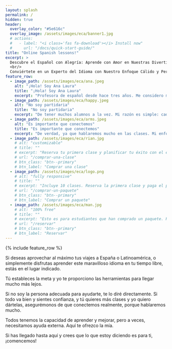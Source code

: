 ```yaml
---
layout: splash
permalink: /
hidden: true
header:
  overlay_color: "#5e616c"
  overlay_image: /assets/images/eca/banner1.jpg
  # actions:
  #   - label: "<i class='fas fa-download'></i> Install now"
  #     url: "/docs/quick-start-guide/"
title: "Online Spanish lessons!"
excerpt: >
  Descubre el Español con Alegría: Aprende con Amor en Nuestras Divertidas Clases por Video Llamada.
  <br/>
  Conviértete en un Experto del Idioma con Nuestro Enfoque Cálido y Personalizado en Cada Llamada.
feature_row:
  - image_path: /assets/images/eca/ana.jpeg
    alt: "¡Hola! Soy Ana Laura"
    title: "¡Hola! Soy Ana Laura"
    excerpt: "Profesora de español desde hace tres años. Me considero muy sociable y disfruto mucho el contacto con la gente, por eso me dedico a enseñar a hablar español."
  - image_path: /assets/images/eca/happy.jpeg
    alt: "No soy partidaria"
    title: "No soy partidaria"
    excerpt: "De tener muchos alumnos a la vez. Mi razón es simple: cada persona es única, al igual que sus objetivos. Si buscas un contenido genérico para todos, tal vez las academias de tu zona sean más adecuadas."
  - image_path: /assets/images/eca/arms.jpeg
    alt: "Es importante que conectemos"
    title: "Es importante que conectemos"
    excerpt: "De verdad, ya que hablaremos mucho en las clases. Mi enfoque es ayudarte a expresar tu personalidad en español, y para eso, necesito que estés dispuesto(a) a hacerlo conmigo."
  - image_path: /assets/images/eca/rian.jpg
    # alt: "customizable"
    # title: ""
    # excerpt: "Reserva tu primera clase y planificar tu éxito con el español."
    # url: "/comprar-una-clase"
    # btn_class: "btn--primary"
    # btn_label: "Comprar una clase"
  - image_path: /assets/images/eca/logo.png
    # alt: "fully responsive"
    # title: ""
    # excerpt: "Incluye 10 clases. Reserva la primera clase y paga el paquete."
    # url: "/comprar-un-paquete"
    # btn_class: "btn--primary"
    # btn_label: "Comprar un paquete"
  - image_path: /assets/images/eca/man.jpg
    # alt: "100% free"
    # title: ""
    # excerpt: "Esto es para estudiantes que han comprado un paquete. Reserva tus clases aquí."
    # url: "/reservar"
    # btn_class: "btn--primary"
    # btn_label: "Reservar"      
---
```


{% include feature_row %}

<p>
Si deseas aprovechar al máximo tus viajes a España o Latinoamérica, o simplemente disfrutas aprender este maravilloso idioma en tu tiempo libre, estás en el lugar indicado.
</p>

<p>
Tú estableces la meta y yo te proporciono las herramientas para llegar mucho más lejos.
</p>

<p>
Si no soy la persona adecuada para ayudarte, te lo diré directamente. Si todo va bien y sientes confianza, y tú quieres más clases y yo quiero dártelas, asegurémonos de que conectemos realmente, porque hablaremos mucho.
</p>

<p>
Todos tenemos la capacidad de aprender y mejorar, pero a veces, necesitamos ayuda externa. Aquí te ofrezco la mía.
</p>

<p>
Si has llegado hasta aquí y crees que lo que estoy diciendo es para ti, ¡comencemos!
</p>

<!-- Cal floating-popup embed code begins -->
<script type="text/javascript">
  (function (C, A, L) { let p = function (a, ar) { a.q.push(ar); }; let d = C.document; C.Cal = C.Cal || function () { let cal = C.Cal; let ar = arguments; if (!cal.loaded) { cal.ns = {}; cal.q = cal.q || []; d.head.appendChild(d.createElement("script")).src = A; cal.loaded = true; } if (ar[0] === L) { const api = function () { p(api, arguments); }; const namespace = ar[1]; api.q = api.q || []; typeof namespace === "string" ? (cal.ns[namespace] = api) && p(api, ar) : p(cal, ar); return; } p(cal, ar); }; })(window, "https://app.cal.com/embed/embed.js", "init");
Cal("init", "1-clase", {origin:"https://cal.com"});

  Cal.ns["1-clase"]("floatingButton", {"calLink":"espanolconamor/1-clase","config":{"layout":"week_view"},"buttonText":"Book"});
  Cal.ns["1-clase"]("ui", {"styles":{"branding":{"brandColor":"#000000"}},"hideEventTypeDetails":false,"layout":"week_view"});
  </script>
  <!-- Cal floating-popup embed code ends -->


<link rel="stylesheet" href="https://maxcdn.bootstrapcdn.com/font-awesome/4.5.0/css/font-awesome.min.css">
<a href="https://api.whatsapp.com/send?phone=522282770952&text=Hello!%20I%20am%20interested%20in%20taking%20Spanish%20classes%20with%20you!" class="float" target="_blank">
<i class="fa fa-whatsapp my-float"></i>
</a>